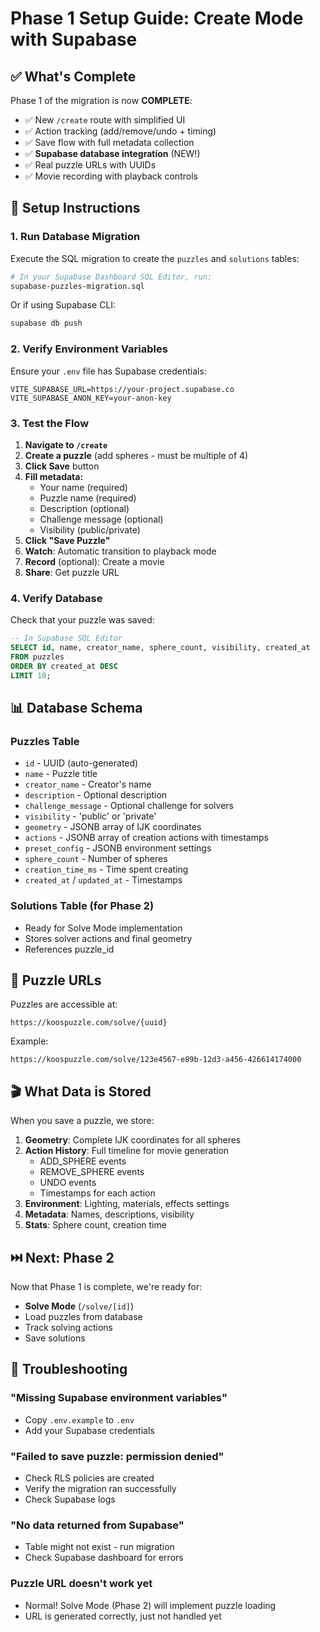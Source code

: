 # Phase 1 Setup Guide: Create Mode with Supabase

## ✅ What's Complete

Phase 1 of the migration is now **COMPLETE**:
- ✅ New `/create` route with simplified UI
- ✅ Action tracking (add/remove/undo + timing)
- ✅ Save flow with full metadata collection
- ✅ **Supabase database integration** (NEW!)
- ✅ Real puzzle URLs with UUIDs
- ✅ Movie recording with playback controls

## 🚀 Setup Instructions

### 1. Run Database Migration

Execute the SQL migration to create the `puzzles` and `solutions` tables:

```bash
# In your Supabase Dashboard SQL Editor, run:
supabase-puzzles-migration.sql
```

Or if using Supabase CLI:
```bash
supabase db push
```

### 2. Verify Environment Variables

Ensure your `.env` file has Supabase credentials:

```env
VITE_SUPABASE_URL=https://your-project.supabase.co
VITE_SUPABASE_ANON_KEY=your-anon-key
```

### 3. Test the Flow

1. **Navigate to `/create`**
2. **Create a puzzle** (add spheres - must be multiple of 4)
3. **Click Save** button
4. **Fill metadata:**
   - Your name (required)
   - Puzzle name (required)
   - Description (optional)
   - Challenge message (optional)
   - Visibility (public/private)
5. **Click "Save Puzzle"**
6. **Watch**: Automatic transition to playback mode
7. **Record** (optional): Create a movie
8. **Share**: Get puzzle URL

### 4. Verify Database

Check that your puzzle was saved:

```sql
-- In Supabase SQL Editor
SELECT id, name, creator_name, sphere_count, visibility, created_at 
FROM puzzles 
ORDER BY created_at DESC 
LIMIT 10;
```

## 📊 Database Schema

### Puzzles Table
- `id` - UUID (auto-generated)
- `name` - Puzzle title
- `creator_name` - Creator's name
- `description` - Optional description
- `challenge_message` - Optional challenge for solvers
- `visibility` - 'public' or 'private'
- `geometry` - JSONB array of IJK coordinates
- `actions` - JSONB array of creation actions with timestamps
- `preset_config` - JSONB environment settings
- `sphere_count` - Number of spheres
- `creation_time_ms` - Time spent creating
- `created_at` / `updated_at` - Timestamps

### Solutions Table (for Phase 2)
- Ready for Solve Mode implementation
- Stores solver actions and final geometry
- References puzzle_id

## 🔗 Puzzle URLs

Puzzles are accessible at:
```
https://koospuzzle.com/solve/{uuid}
```

Example:
```
https://koospuzzle.com/solve/123e4567-e89b-12d3-a456-426614174000
```

## 🎬 What Data is Stored

When you save a puzzle, we store:

1. **Geometry**: Complete IJK coordinates for all spheres
2. **Action History**: Full timeline for movie generation
   - ADD_SPHERE events
   - REMOVE_SPHERE events  
   - UNDO events
   - Timestamps for each action
3. **Environment**: Lighting, materials, effects settings
4. **Metadata**: Names, descriptions, visibility
5. **Stats**: Sphere count, creation time

## ⏭️ Next: Phase 2

Now that Phase 1 is complete, we're ready for:
- **Solve Mode** (`/solve/[id]`)
- Load puzzles from database
- Track solving actions
- Save solutions

## 🐛 Troubleshooting

### "Missing Supabase environment variables"
- Copy `.env.example` to `.env`
- Add your Supabase credentials

### "Failed to save puzzle: permission denied"
- Check RLS policies are created
- Verify the migration ran successfully
- Check Supabase logs

### "No data returned from Supabase"
- Table might not exist - run migration
- Check Supabase dashboard for errors

### Puzzle URL doesn't work yet
- Normal! Solve Mode (Phase 2) will implement puzzle loading
- URL is generated correctly, just not handled yet

